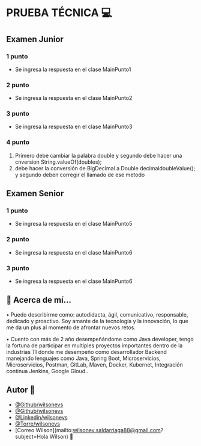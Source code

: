 # PRUEBA TÉCNICA 💻

## Examen Junior
### 1 punto
- Se ingresa la respuesta en el clase MainPunto1

### 2 punto
- Se ingresa la respuesta en el clase MainPunto2

### 3 punto
- Se ingresa la respuesta en el clase MainPunto3

### 4 punto
1. Primero debe cambiar la palabra double y segundo debe hacer una cnversion String.valueOf(doubles);
2. debe hacer la conversión de BigDecimal a Double decimaldoubleValue(); y segundo deben corregir el llamado de ese metodo


## Examen Senior
### 1 punto
- Se ingresa la respuesta en el clase MainPunto5

### 2 punto
- Se ingresa la respuesta en el clase MainPunto6

### 3 punto
- Se ingresa la respuesta en el clase MainPunto6

## 🚀 Acerca de mí...
• Puedo describirme como: autodidacta, ágil, comunicativo, responsable, dedicado y proactivo. Soy amante de la 
tecnología y la innovación, lo que me da un plus al momento de afrontar nuevos retos.

• Cuento con más de 2 año desempeñándome como Java developer, tengo la fortuna de participar en multiples proyectos 
importantes dentro de la industrias TI donde me desempeño como desarrollador Backend manejando lenguajes como Java, 
Spring Boot, Microservicios, Microservicios, Postman, GitLab, Maven, Docker, Kubernet, Integración continua Jenkins, 
Google Gloud..


## Autor 🔗

- [@Github/wilsonevs](https://github.com/wilsonevs)
- [@Github/wilsonevs](https://github.com/wilsonevs88)
- [@Linkedin/wilsonevs](https://www.linkedin.com/in/wilsonvalencs/)
- [@Torre/wilsonevs](https://torre.co/wilson_evs)
- [Correo Wilson](mailto:wilsonev.saldarriaga88@gmail.com?subject=Hola Wilson) 📧
